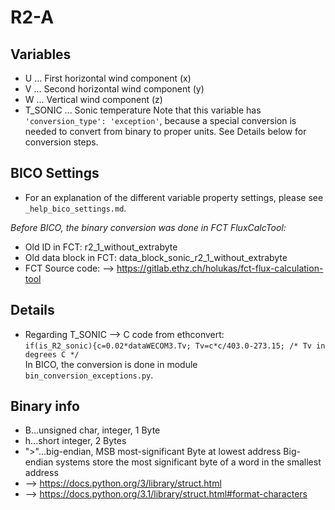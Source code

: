 # R2-A

## Variables
- U ...  First horizontal wind component (x)
- V ...  Second horizontal wind component (y)
- W ...  Vertical wind component (z)
- T_SONIC ... Sonic temperature
  Note that this variable has ```'conversion_type': 'exception'```, because a special conversion
  is needed to convert from binary to proper units. See Details below for conversion steps.

## BICO Settings
- For an explanation of the different variable property settings, please see ```_help_bico_settings.md```.

*Before BICO, the binary conversion was done in FCT FluxCalcTool:*
- Old ID in FCT: r2_1_without_extrabyte
- Old data block in FCT: data_block_sonic_r2_1_without_extrabyte
- FCT Source code: --> https://gitlab.ethz.ch/holukas/fct-flux-calculation-tool

## Details
- Regarding T_SONIC --> C code from ethconvert:  
  ```if(is_R2_sonic){c=0.02*dataWECOM3.Tv; Tv=c*c/403.0-273.15;	/* Tv in degrees C */```  
  In BICO, the conversion is done in module ```bin_conversion_exceptions.py```.


## Binary info
- B...unsigned char, integer, 1 Byte
- h...short integer, 2 Bytes
- ">"...big-endian, MSB most-significant Byte at lowest address
     Big-endian systems store the most significant byte of a word in the smallest address
- --> https://docs.python.org/3/library/struct.html
- --> https://docs.python.org/3.1/library/struct.html#format-characters
